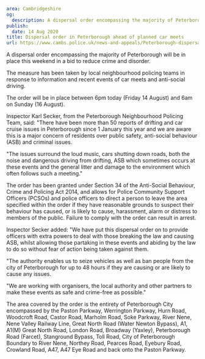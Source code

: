 ```yaml
area: Cambridgeshire
og:
  description: A dispersal order encompassing the majority of Peterborough will be in place this weekend in a bid to reduce crime and disorder.
publish:
  date: 14 Aug 2020
title: Dispersal order in Peterborough ahead of planned car meets
url: https://www.cambs.police.uk/news-and-appeals/Peterborough-dispersal-order-14August2020
```

A dispersal order encompassing the majority of Peterborough will be in place this weekend in a bid to reduce crime and disorder.

The measure has been taken by local neighbourhood policing teams in response to information and recent events of car meets and anti-social driving.

The order will be in place between 6pm today (Friday 14 August) and 6am on Sunday (16 August).

Inspector Karl Secker, from the Peterborough Neighbourhood Policing Team, said: "There have been more than 50 reports of drifting and car cruise issues in Peterborough since 1 January this year and we are aware this is a major concern of residents over public safety, anti-social behaviour (ASB) and criminal issues.

"The issues surround the loud music, cars shutting down roads, both the noise and dangerous driving from drifting, ASB which sometimes occurs at these events and the general litter and damage to the environment which often follows such a meeting."

The order has been granted under Section 34 of the Anti-Social Behaviour, Crime and Policing Act 2014, and allows for Police Community Support Officers (PCSOs) and police officers to direct a person to leave the area specified within the order if they have reasonable grounds to suspect their behaviour has caused, or is likely to cause, harassment, alarm or distress to members of the public. Failure to comply with the order can result in arrest.

Inspector Secker added: "We have put this dispersal order on to provide officers with extra powers to deal with those breaking the law and causing ASB, whilst allowing those partaking in these events and abiding by the law to do so without fear of action being taken against them.

"The authority enables us to seize vehicles as well as ban people from the city of Peterborough for up to 48 hours if they are causing or are likely to cause any issues.

"We are working with organisers, the local authority and other partners to make these events as safe and crime-free as possible."

The area covered by the order is the entirety of Peterborough City encompassed by the Paston Parkway, Werrington Parkway, Hurn Road, Woodcroft Road, Castor Road, Marholm Road, Soke Parkway, River Nene, Nene Valley Railway Line, Great North Road (Water Newton Bypass), A1, A1(M) Great North Road, London Road, Broadway (Yaxley), Peterborough Road (Farcet), Stanground Bypass, Toll Road, City of Peterborough Boundary to River Nene, Northey Road, Pearces Road, Eyebury Road, Crowland Road, A47, A47 Eye Road and back onto the Paston Parkway.
